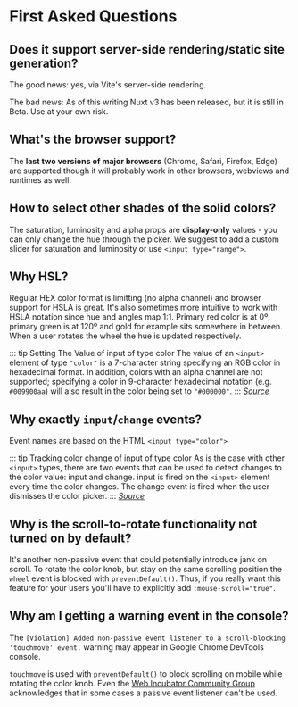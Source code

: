 # First Asked Questions

## Does it support server-side rendering/static site generation?

The good news: yes, via Vite's server-side rendering.

The bad news: As of this writing Nuxt v3 has been released, but it is still in Beta. Use at your own risk.

## What's the browser support?

The **last two versions of major browsers** (Chrome, Safari, Firefox, Edge) are supported though it will probably work in other browsers, webviews and runtimes as well.


## How to select other shades of the solid colors?

The saturation, luminosity and alpha props are **display-only** values - you can only change the hue through the picker. We suggest to add a custom slider for saturation and luminosity or use `<input type="range">`.


## Why HSL?

Regular HEX color format is limitting (no alpha channel) and browser support for HSLA is great. It's also sometimes more intuitive to work with HSLA notation since hue and angles map 1:1. Primary red color is at 0º, primary green is at 120º and gold for example sits somewhere in between. When a user rotates the wheel the hue is updated respectively.

::: tip Setting The Value of input of type color
The value of an `<input>` element of type `"color"` is a 7-character string specifying an RGB color in hexadecimal format. In addition, colors with an alpha channel are not supported; specifying a color in 9-character hexadecimal notation (e.g. `#009900aa`) will also result in the color being set to `"#000000"`.
:::
_[Source](https://developer.mozilla.org/en-US/docs/Web/HTML/Element/input/color#Value)_

## Why exactly `input`/`change` events?

Event names are based on the HTML `<input type="color">`

::: tip Tracking color change of input of type color
As is the case with other `<input>` types, there are two events that can be used to detect changes to the color value: input and change. input is fired on the `<input>` element every time the color changes. The change event is fired when the user dismisses the color picker.
:::
_[Source](https://developer.mozilla.org/en-US/docs/Web/HTML/Element/input/color#Tracking_color_changes)_

## Why is the scroll-to-rotate functionality not turned on by default?

It's another non-passive event that could potentially introduce jank on scroll. To rotate the color knob, but stay on the same scrolling position the `wheel` event is blocked with `preventDefault()`. Thus, if you really want this feature for your users you'll have to explicitly add `:mouse-scroll="true"`.

## Why am I getting a warning event in the console?

The `[Violation] Added non-passive event listener to a scroll-blocking 'touchmove' event.` warning may appear in Google Chrome DevTools console.

`touchmove` is used with `preventDefault()` to block scrolling on mobile while rotating the color knob. Even the [Web Incubator Community Group](https://github.com/WICG/EventListenerOptions/blob/gh-pages/explainer.md#removing-the-need-to-cancel-events) acknowledges that in some cases a passive event listener can't be used.
